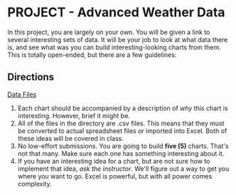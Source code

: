 PROJECT - Advanced Weather Data
===============================

In this project, you are largely on your own. You will be given a link
to several interesting sets of data. It will be your job to look at what
data there is, and see what was you can build interesting-looking charts
from them. This is totally open-ended, but there are a few guidelines:

Directions
----------

[Data Files](http://erickuha.com/primer/excel_resources/weather/)

1.  Each chart should be accompanied by a description of *why* this
    chart is interesting. However, brief it might be.
2.  All of the files in the directory are .csv files. This means that
    they must be converted to actual spreadsheet files *or* imported
    into Excel. Both of these ideas will be covered in class.
3.  No low-effort submissions. You are going to build **five (5)**
    charts. That's not that many. Make sure each one has something
    interesting about it.
4.  If you have an interesting idea for a chart, but are not sure how to
    implement that idea, *ask the instructor*. We'll figure out a way to
    get you where you want to go. Excel is powerful, but with all power
    comes complexity.

